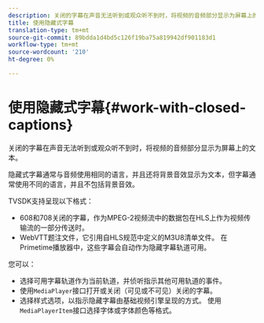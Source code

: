 ```yaml
---
description: 关闭的字幕在声音无法听到或观众听不到时，将视频的音频部分显示为屏幕上的文本。
title: 使用隐藏式字幕
translation-type: tm+mt
source-git-commit: 89bdda1d4bd5c126f19ba75a819942df901183d1
workflow-type: tm+mt
source-wordcount: '210'
ht-degree: 0%

---
```



# 使用隐藏式字幕{#work-with-closed-captions}

关闭的字幕在声音无法听到或观众听不到时，将视频的音频部分显示为屏幕上的文本。

隐藏式字幕通常与音频使用相同的语言，并且还将背景音效显示为文本，但字幕通常使用不同的语言，并且不包括背景音效。

TVSDK支持呈现以下格式：

* 608和708关闭的字幕，作为MPEG-2视频流中的数据包在HLS上作为视频传输流的一部分传送时。
* WebVTT题注文件，它引用自HLS规范中定义的M3U8清单文件。 在Primetime播放器中，这些字幕会自动作为隐藏字幕轨道可用。

您可以：

* 选择可用字幕轨道作为当前轨道，并侦听指示其他可用轨道的事件。
* 使用`MediaPlayer`接口打开或关闭（可见或不可见）关闭的字幕。
* 选择样式选项，以指示隐藏字幕由基础视频引擎呈现的方式。 使用`MediaPlayerItem`接口选择字体或字体颜色等格式。


